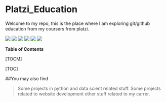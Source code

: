 # Platzi_Education
Welcome to my repo, this is the place where I am exploring git/github education from my coursers from platzi.


![](https://img.shields.io/github/stars/pandao/editor.md.svg) ![](https://img.shields.io/github/forks/pandao/editor.md.svg) ![](https://img.shields.io/github/tag/pandao/editor.md.svg) ![](https://img.shields.io/github/release/pandao/editor.md.svg) ![](https://img.shields.io/github/issues/pandao/editor.md.svg) ![](https://img.shields.io/bower/v/editor.md.svg)


**Table of Contents**

[TOCM]

[TOC]

##You may also find 

>Some projects in python and data scient related stuff.
>Some projects related to website development
>other stuff related to my carrer.

